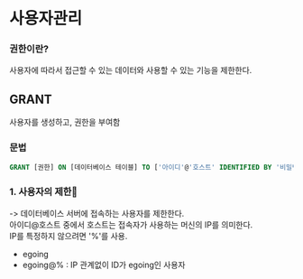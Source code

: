 # 사용자관리

### 권한이란?  
사용자에 따라서 접근할 수 있는 데이터와 사용할 수 있는 기능을 제한한다.  

## GRANT
사용자를 생성하고, 권한을 부여함

### 문법 
~~~sql
GRANT [권한] ON [데이터베이스 테이블] TO ['아이디'@'호스트' IDENTIFIED BY '비밀번호']
~~~

### 1. 사용자의 제한
-> 데이터베이스 서버에 접속하는 사용자를 제한한다.   
아이디@호스트 중에서 호스트는 접속자가 사용하는 머신의 IP를 의미한다.  
IP를 특정하지 않으려면 '%'를 사용.  
- egoing 
- egoing@% : IP 관계없이 ID가 egoing인 사용자
